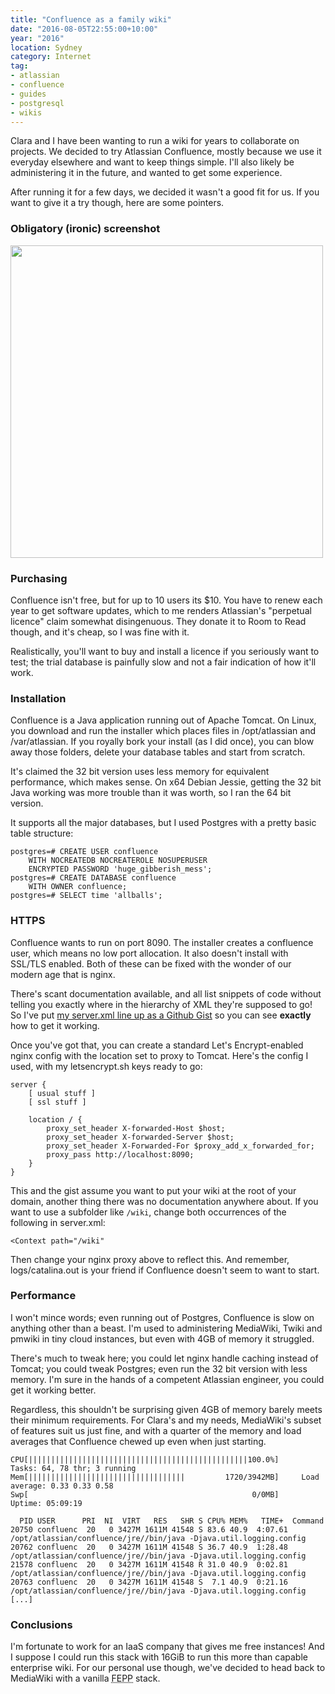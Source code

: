 ```yaml
---
title: "Confluence as a family wiki"
date: "2016-08-05T22:55:00+10:00"
year: "2016"
location: Sydney
category: Internet
tag:
- atlassian
- confluence
- guides
- postgresql
- wikis
---
```

Clara and I have been wanting to run a wiki for years to collaborate on projects. We decided to try Atlassian Confluence, mostly because we use it everyday elsewhere and want to keep things simple. I'll also likely be administering it in the future, and wanted to get some experience.

After running it for a few days, we decided it wasn't a good fit for us. If you want to give it a try though, here are some pointers.

### Obligatory (ironic) screenshot

<p><img src="https://rubenerd.com/files/2016/confluence-screenshot.png" srcset="https://rubenerd.com/files/2016/confluence-screenshot.png 1x, https://rubenerd.com/files/2016/confluence-screenshot@2x.png 2x" alt="" style="width:500px" /></p>

### Purchasing

Confluence isn't free, but for up to 10 users its $10. You have to renew each year to get software updates, which to me renders Atlassian's "perpetual licence" claim somewhat disingenuous. They donate it to Room to Read though, and it's cheap, so I was fine with it.

Realistically, you'll want to buy and install a licence if you seriously want to test; the trial database is painfully slow and not a fair indication of how it'll work.

### Installation

Confluence is a Java application running out of Apache Tomcat. On Linux, you download and run the installer which places files in /opt/atlassian and /var/atlassian. If you royally bork your install (as I did once), you can blow away those folders, delete your database tables and start from scratch.

It's claimed the 32 bit version uses less memory for equivalent performance, which makes sense. On x64 Debian Jessie, getting the 32 bit Java working was more trouble than it was worth, so I ran the 64 bit version.

It supports all the major databases, but I used Postgres with a pretty basic table structure:

    postgres=# CREATE USER confluence 
        WITH NOCREATEDB NOCREATEROLE NOSUPERUSER 
        ENCRYPTED PASSWORD 'huge_gibberish_mess';
    postgres=# CREATE DATABASE confluence
        WITH OWNER confluence;
    postgres=# SELECT time 'allballs';

### HTTPS

Confluence wants to run on port 8090. The installer creates a confluence user, which means no low port allocation. It also doesn't install with SSL/TLS enabled. Both of these can be fixed with the wonder of our modern age that is nginx.

There's scant documentation available, and all list snippets of code without telling you exactly where in the hierarchy of XML they're supposed to go! So I've put [my server.xml line up as a Github Gist](https://gist.github.com/rubenerd/f53ff757fabf5376fe86f5c30da1cb48) so you can see **exactly** how to get it working.

Once you've got that, you can create a standard Let's Encrypt-enabled nginx config with the location set to proxy to Tomcat. Here's the config I used, with my letsencrypt.sh keys ready to go:

    server {
        [ usual stuff ]
        [ ssl stuff ]

        location / {
            proxy_set_header X-forwarded-Host $host;
            proxy_set_header X-forwarded-Server $host;
            proxy_set_header X-Forwarded-For $proxy_add_x_forwarded_for;
            proxy_pass http://localhost:8090;
        }
    }

This and the gist assume you want to put your wiki at the root of your domain, another thing there was no documentation anywhere about. If you want to use a subfolder like `/wiki`, change both occurrences of the following in server.xml:

    <Context path="/wiki"

Then change your nginx proxy above to reflect this. And remember, logs/catalina.out is your friend if Confluence doesn't seem to want to start.

### Performance

I won't mince words; even running out of Postgres, Confluence is slow on anything other than a beast. I'm used to administering MediaWiki, Twiki and pmwiki in tiny cloud instances, but even with 4GB of memory it struggled.

There's much to tweak here; you could let nginx handle caching instead of Tomcat; you could tweak Postgres; even run the 32 bit version with less memory. I'm sure in the hands of a competent Atlassian engineer, you could get it working better.

Regardless, this shouldn't be surprising given 4GB of memory barely meets their minimum requirements. For Clara's and my needs, MediaWiki's subset of features suit us just fine, and with a quarter of the memory and load averages that Confluence chewed up even when just starting.

    CPU[|||||||||||||||||||||||||||||||||||||||||||||||||100.0%]     Tasks: 64, 78 thr; 3 running
    Mem[|||||||||||||||||||||||||||||||||||         1720/3942MB]     Load average: 0.33 0.33 0.58
    Swp[                                                  0/0MB]     Uptime: 05:09:19

      PID USER      PRI  NI  VIRT   RES   SHR S CPU% MEM%   TIME+  Command
    20750 confluenc  20   0 3427M 1611M 41548 S 83.6 40.9  4:07.61 /opt/atlassian/confluence/jre//bin/java -Djava.util.logging.config
    20762 confluenc  20   0 3427M 1611M 41548 S 36.7 40.9  1:28.48 /opt/atlassian/confluence/jre//bin/java -Djava.util.logging.config
    21578 confluenc  20   0 3427M 1611M 41548 R 31.0 40.9  0:02.81 /opt/atlassian/confluence/jre//bin/java -Djava.util.logging.config
    20763 confluenc  20   0 3427M 1611M 41548 S  7.1 40.9  0:21.16 /opt/atlassian/confluence/jre//bin/java -Djava.util.logging.config
    [...]

### Conclusions

I'm fortunate to work for an IaaS company that gives me free instances! And I suppose I could run this stack with 16GiB to run this more than capable enterprise wiki. For our personal use though, we've decided to head back to MediaWiki with a vanilla <abbr title="FreeBSD nginx Postgres PHP">FEPP</abbr> stack.

